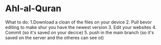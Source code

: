 # Ahl-al-Quran
What to do:
1.Download a cloan of the files on your device
2. Pull bevor editing to make shur you have the newest version
3. Edit your websites
4. Commit (so it's saved on your decice)
5. push in the main branch (so it's saved on the server and the otheres can see ot)
